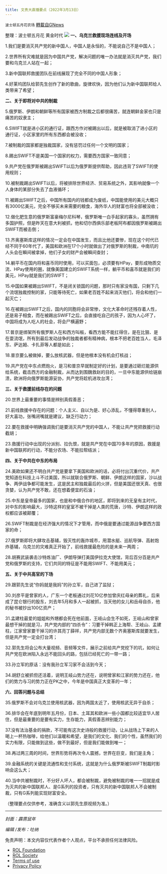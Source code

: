 ```yaml
---
title: 文贵大直播要点（2022年3月13日）
---
```

`波士顿五月花农场` [轉載自GNews](https://gnews.org/zh-hans/2157944/)

整理：波士顿五月花 黄金时代
![](https://assets.gnews.org/wp-content/uploads/2022/03/20220227-01.jpg)
**一、乌克兰救援现场连线及开场**

1.我们是要消灭共产党的新中国人，中国人是永恒的，不能说自己不是中国人；

2.世界所有灾难就是因为中国共产党，解决问题的唯一办法就是消灭共产党，我们要和乌克兰人站在一起；

3.新中国联邦救援团队在前线展现了完全不同的中国人形象；

4.好莱坞团队给郭先生创作了新的歌曲，旋律欢快，因为他们认为新中国联邦给人类带来了希望；

**二、关于即将对中共的制裁**

5.俄罗斯、伊朗和朝鲜等所有国家被西方制裁之后都很痛苦，就连朝鲜金家也只是痛苦的奴隶主；

6.SWIFT就是进小区的通行证，跟西方作对被踢出以后，就是被取消了进小区的通行证，小区家里的所有东西都会被没收；

7.被制裁的国家都是独裁国家，没有惩罚过任何一个文明的国家；

8.踢出SWIFT不是美国一个国家的权力，需要西方国家一致同意；

9.共产党在俄罗斯被踢出SWIFT以后为俄罗斯提供帮助，因此违背了SWIFT的使用规则；

10.被制裁踢出SWIFT以后，将被排除世界经济、贸易系统之外，其影响就像一个人身体的某部分失去了血液循环；

11.被踢出SWIFT之后，中国所有国内的钱都成为废纸，中国能使用的美元大概只有3000亿美元，完全不够买未来需要的粮食，海外华人的财富也将全部被没收；

12.做化肥生意的俄罗斯富豪梅尔尼科琴，俄罗斯唯一白手起家的寡头，虽然拥有多国护照，但是昨天在意大利被抓，他和切尔西俱乐部老板阿布都因俄罗斯被踢出SWIFT而被击倒；

13.齐奥塞斯库这样的情况一定会在中国发生，而且比他还要惨，现在这个时代已经不同于60年代了，美国和欧洲在17个小时就做出了对俄罗斯的制裁，中南坑的人头会在瞬间被拿掉，他们子女的财产会被瞬间查封；

14.躺平币在国内将和喜币同时使用，可以买面包，必须要有HPay，要形成物质交流、HPay使用的圈，就像美国建立的SWIFT系统一样，躺平币和喜币就是我们的美元，HPay就是我们的SWIFT；

15.中国如果被踢出SWIFT，不是闭关锁国的问题，那时只有家没有国，只剩下几个流氓独裁控制的家，只能等待死亡，如果老百姓不起来消灭他们，将会和他们一起灭亡；

16.在被踢出SWIFT之后，国内的同胞将会非常惨，文化大革命时还残存着人性，还是易子相食，而在被踢出SWIFT之后，会直接吃自己的孩子，因为人心坏了，中国将成为人吃人的社会，将会尸横遍野；

17.普京是绑架所有俄罗斯人在和西方叫板，看西方能不能扛得住，是在比狠、是在耍流氓，所有到最后发动战争的独裁者都有精神病，根本不把老百姓当人，毛泽东、萨达姆、卡扎菲等人都是如此；

18.普京要么被做掉，要么放核武器，但是他根本没有机会打核战；

19.共产党在中东点燃炮火，是习和普京早就制定好的计划，是要通过砸烂能源供给系统，截击西方的金融制裁，从而达到围魏救赵的目的，一旦中东能源供给链崩溃，欧洲将向俄罗斯能源妥协，共产党将趁机进攻台湾；

**三、关于救援前线存在的问题**

20.世界上最重要的事情是辨别真假善恶；

21.前线救援中存在的问题：个人主义、自以为是、好心添乱，不懂得尊重别人，好大喜功，张嘴闭嘴就是建议，缺乏行动力；

22.要在救援中明确强调我们是要消灭共产党的中国人，不能让共产党把救援行动截胡；

23.救援行动中出现的分派别、拉仇恨，就是共产党在中国70多年的原因，救援是新中国联邦的行动，不能分农场、不能拉帮结派；

**四、关于中共在中东的布局**

24.美欧如果还不明白共产党是要拿下美国和欧洲的话，必将付出沉重代价，共产党知道在科技上斗不过美国，所以就联合俄罗斯、朝鲜、伊朗这样的国家，沙以战争、两伊战争都可能发生，这是民主和独裁最后的火拼，但是美国还很天真、也很贪婪，认为共产党不敢，还在想着便宜的石油；

25.中东是皇帝最多的国家，也是和中俄合作的地区，即将到来的无皇有主时代，对中东的影响最大，沙特这样的皇室不被干掉是人类的荒唐，沙特、伊朗这样的政权都应该被颠覆；

26.SWIFT制裁是在经济强大的情况下才管用，而中俄是要通过能源战争要西方国家的命；

27.俄罗斯即将大肆攻击基辅，毁灭性的轰炸城市，用潜水艇、巡航导弹、高射炮炸基辅，乌克兰的灾难真正开始了，前线救援最危险的是未来一两周；

28.胡赛武装袭击沙特炼油厂、伊朗导弹打美国伊拉克大使馆，背后百分百是共产党和俄罗斯的支持，它们共同的特征是不能用SWIFT、不能用美元；

**五、关于中共高官的下场**

29.跟郭先生说“你妈就是我妈”的孙立军，自己进了监狱；

30.刘彦平是曾家的人，广东一个老板通过刘花10亿参加曾庆红母亲的葬礼，后来成了昆仑银行的股东，刘去年5月和多人一起被抓，当天他的女儿和岳母自杀，他的秘书被抄出100亿资产；

31.孟建柱最爱的姐姐和外甥都会死在他前面，王岐山会生不如死，王岐山和曾家最想干掉的就是习，共产党内部的“四杀令”：习要干掉韩正上海帮、王岐山、孟建柱，江家曾家要干掉习的许其亮丁薛祥，共产党内部无数个齐奥塞斯库就要发生，但是共产党一定会打台湾；

32.郭先生将会公布大量视频、音频等文件，展示之前给共产党挖下的坑，如何让共产党在欧洲陷入永远不能回头的路，包括已经死亡的一带一路；

33.孙立军的原话：没有我孙立军习家不会活到今天；

34.胡舒立被抓但还活着，说明王岐山势力还在，说明曾家和江家的势力还在，他们的势力与习的势力正在PK之中，今年是中国真正大变革的一年；

**六、回答问题与总结**

35.俄罗斯不会对乌克兰使用核武器，因为两国太近了，使用核武无异于自杀；

36.排华会在年底到明年五月份，日本、土耳其和欧洲一些小国都比较适宜华人居住，但是最重要的是要有实力，生存能力，真假善恶辨别能力；

37.没有法治基金的捐款，不可能有这次史诗般的救援行动，让从战场上下来的人喝上一杯热咖啡，给他们以温暖和希望，是我们的文化、我们的个性，虽然我们的实力有限，只能做到这些，做不到最好，但是我们能做到唯一；

38.再过两三周的时间，世界形势将再次令人震撼，世界在巨变，我们是主角；

39.金融系统的关键是流通性和支付系统，这就是为什么俄罗斯被SWIFT制裁时影响会这么大；

40.当中共被制裁时，不分好人坏人，都会被制裁，避免被制裁的唯一一招就是成为灭共的新中国联邦人、是G系列的投资者，只有灭共的新中国联邦人不会被制裁，只有G系列能实现财富安全。



（整理要点仅供参考，准确含义以郭先生原视频为准。）

* * *

*封面：霹雳鼠年*

*编辑 /发布：吐纳*

 

免责声明：本文内容仅代表作者个人观点，平台不承担任何法律风险。

- [ROL Foundation](https://rolfoundation.org/)
- [ROL Society](https://rolsociety.org/)
- [Terms of use](https://gnews.org/terms-of-use-3/)
- [Privacy Policy](https://gnews.org/privacy-policy/)
